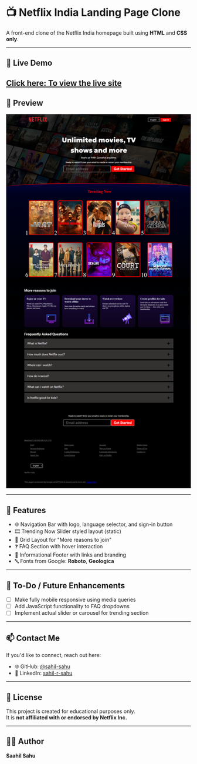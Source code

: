# 📺 Netflix India Landing Page Clone

A front-end clone of the Netflix India homepage built using **HTML** and **CSS only**.

---

## 🔗 Live Demo

[Click here: To view the live site](https://saahil-sahu.github.io/My-Netflix-India-Clone)
---

## 📸 Preview

![Full Page Screenshot](img/Preview(Netflix_Screenshot).png)


---

## 🚀 Features

- 🌐 Navigation Bar with logo, language selector, and sign-in button  
- 🎞️ Trending Now Slider styled layout (static)  
- 📱 Grid Layout for "More reasons to join"  
- ❓ FAQ Section with hover interaction  
- 🧾 Informational Footer with links and branding  
- 🔤 Fonts from Google: **Roboto**, **Geologica**

---

## 📝 To-Do / Future Enhancements

- [ ] Make fully mobile responsive using media queries  
- [ ] Add JavaScript functionality to FAQ dropdowns  
- [ ] Implement actual slider or carousel for trending section  

---

## 📫 Contact Me

If you'd like to connect, reach out here:

- 🌐 GitHub: [@sahil-sahu](https://github.com/saahil-sahu)
- 💼 LinkedIn: [sahil-r-sahu](https://www.linkedin.com/in/sahil-r-sahu/)

---

## 📃 License

This project is created for educational purposes only.  
It is **not affiliated with or endorsed by Netflix Inc.**

---

## 👨‍💻 Author

**Saahil Sahu**

